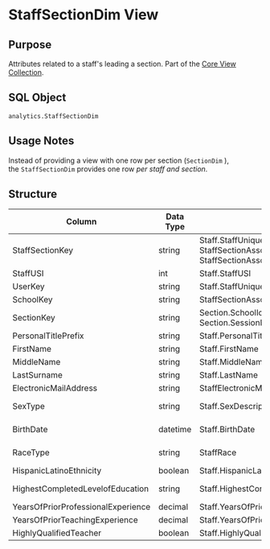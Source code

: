 # StaffSectionDim View

## Purpose

Attributes related to a staff's leading a section. Part of the [Core View
Collection](./readme.md).

## SQL Object

`analytics.StaffSectionDim`

## Usage Notes

Instead of providing a view with one row per section (`SectionDim` ),
the `StaffSectionDim` provides one row _per staff and section_.

## Structure

| Column | Data Type | Source | Description |
| --- | --- | --- | --- |
| StaffSectionKey | string​ | Staff.StaffUniqueId, StaffSectionAssociation.SchoolId, StaffSectionAssociation.LocalCourseCode,   <br/>StaffSectionAssociation.SchoolYear, StaffSectionAssociation.SectionIdentifier,  <br/>StaffSectionAssociation.SessionName | Primary Key |
| StaffUSI | int | Staff.StaffUSI |     |
| UserKey | string | Staff.StaffUniqueId |     |
| SchoolKey | string | StaffSectionAssociation.SchoolId |     |
| SectionKey | string | Section.SchoolId, Section.LocalCourseCode, Section.SchoolYear, Section.SectionIdentifier, Section.SessionName |     |
| PersonalTitlePrefix | string | Staff.PersonalTitlePrefix |     |
| FirstName | string | Staff.FirstName |     |
| MiddleName | string | Staff.MiddleName |     |
| LastSurname | string | Staff.LastName |     |
| ElectronicMailAddress | string | StaffElectronicMail.ElectronicMailAddress |     |
| SexType | string | Staff.SexDescriptorId | Short Description |
| BirthDate | datetime | Staff.BirthDate | YYYY-MM-DD |
| RaceType | string | StaffRace | Short Description |
| HispanicLatinoEthnicity | boolean | Staff.HispanicLatinoEthnicity |     |
| HighestCompletedLevelofEducation | string | Staff.HighestCompletedLevelOfEducationDescriptorId | Short Description |
| YearsOfPriorProfessionalExperience | decimal | Staff.YearsOfPriorProfessionalExperience |     |
| YearsOfPriorTeachingExperience | decimal | Staff.YearsOfPriorTeachingExperience |     |
| HighlyQualifiedTeacher | boolean | Staff.HighlyQualifiedTeacher |     |
